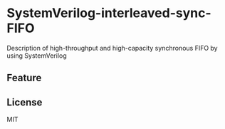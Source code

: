 # SystemVerilog-interleaved-sync-FIFO
Description of high-throughput and high-capacity synchronous FIFO by using SystemVerilog

## Feature

## License
MIT

